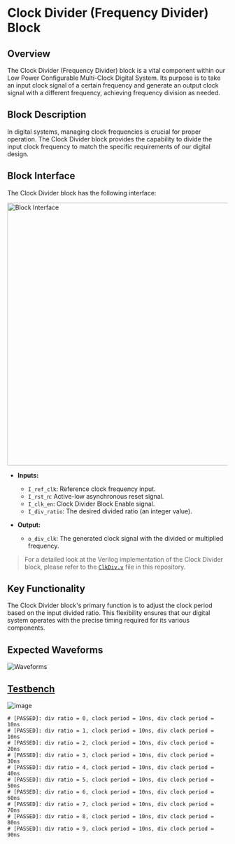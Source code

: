 # Clock Divider (Frequency Divider) Block

## Overview
The Clock Divider (Frequency Divider) block is a vital component within our Low Power Configurable Multi-Clock Digital System. Its purpose is to take an input clock signal of a certain frequency and generate an output clock signal with a different frequency, achieving frequency division as needed.

## Block Description
In digital systems, managing clock frequencies is crucial for proper operation. The Clock Divider block provides the capability to divide the input clock frequency to match the specific requirements of our digital design.

## Block Interface
The Clock Divider block has the following interface:

<p align="left">
  <img src="https://github.com/AhmedAmrAbdellatif1/Multi-Clock-Domain-System/assets/140100601/0da54eaa-ea99-4f3d-a77f-7d635b0c1992" width=600 alt="Block Interface">
</p>  

- **Inputs:**
  - `I_ref_clk`: Reference clock frequency input.
  - `I_rst_n`: Active-low asynchronous reset signal.
  - `I_clk_en`: Clock Divider Block Enable signal.
  - `I_div_ratio`: The desired divided ratio (an integer value).

- **Output:**
  - `o_div_clk`: The generated clock signal with the divided or multiplied frequency.

> For a detailed look at the Verilog implementation of the Clock Divider block, please refer to the [`ClkDiv.v`](./ClkDiv.v) file in this repository.

## Key Functionality
The Clock Divider block's primary function is to adjust the clock period based on the input divided ratio. This flexibility ensures that our digital system operates with the precise timing required for its various components.

## Expected Waveforms
![Waveforms](https://github.com/AhmedAmrAbdellatif1/Multi-Clock-Domain-System/assets/140100601/16d2686d-df43-4ba0-9f3b-becd304436ad)

## [Testbench](./ClkDiv_tb.v)
![image](https://github.com/AhmedAmrAbdellatif1/Multi-Clock-Domain-System/assets/140100601/ddf7df87-f36a-45f0-a0e7-d21a36a19b91)

```
# [PASSED]: div ratio = 0, clock period = 10ns, div clock period = 10ns
# [PASSED]: div ratio = 1, clock period = 10ns, div clock period = 10ns
# [PASSED]: div ratio = 2, clock period = 10ns, div clock period = 20ns
# [PASSED]: div ratio = 3, clock period = 10ns, div clock period = 30ns
# [PASSED]: div ratio = 4, clock period = 10ns, div clock period = 40ns
# [PASSED]: div ratio = 5, clock period = 10ns, div clock period = 50ns
# [PASSED]: div ratio = 6, clock period = 10ns, div clock period = 60ns
# [PASSED]: div ratio = 7, clock period = 10ns, div clock period = 70ns
# [PASSED]: div ratio = 8, clock period = 10ns, div clock period = 80ns
# [PASSED]: div ratio = 9, clock period = 10ns, div clock period = 90ns
```


